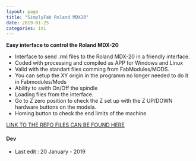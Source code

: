 ```yaml
---
layout: page
title: "SimplyFab Roland MDX20"
date: 2019-01-25
categories: ini
---
```


**Easy interface to control the Roland MDX-20**

* Interface to send .rml files to the Roland MDX-20 in a friendly interface.
* Coded with processing and compiled as APP for Windows and Linux
* Valid with the standart files comming from FabModules/MODS.
* You can setup the XY origin in the programm no longer needed to do it in Fabmodules/Mods
* Ability to swith On/Off the spindle
* Loading files from the interface.
* Go to Z zero position to check the Z set up with the Z UP/DOWN hardware buttons on the modela.
* Homing button to check the end limits of the machine.

[LINK TO THE REPO FILES CAN BE FOUND HERE](https://github.com/EDUARDOCHAMORRO/SimplyFab-20)


#### Dev
- Last edit : 20 January - 2019
